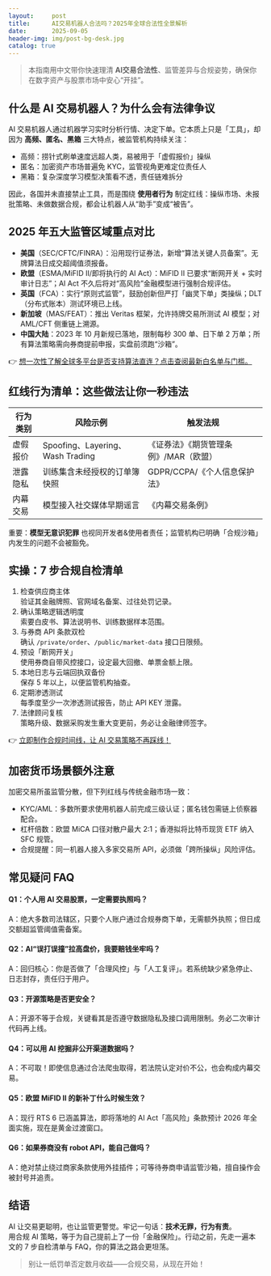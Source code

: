 ```yaml
---
layout:     post
title:      AI交易机器人合法吗？2025年全球合法性全景解析
date:       2025-09-05
header-img: img/post-bg-desk.jpg
catalog: true
---
```


> 本指南用中文带你快速理清 **AI交易合法性**、监管差异与合规姿势，确保你在数字资产与股票市场中安心“开挂”。

## 什么是 AI 交易机器人？为什么会有法律争议

AI 交易机器人通过机器学习实时分析行情、决定下单。它本质上只是「工具」，却因为 **高频、匿名、黑箱** 三大特点，被监管机构持续关注：

- 高频：捞针式刷单速度远超人类，易被用于「虚假报价」操纵  
- 匿名：加密资产市场普遍免 KYC，监管视角更难定位责任人  
- 黑箱：复杂深度学习模型决策看不透，责任链难拆分  

因此，各国并未直接禁止工具，而是围绕 **使用者行为** 制定红线：操纵市场、未报批策略、未做数据合规，都会让机器人从“助手”变成“被告”。

## 2025 年五大监管区域重点对比

- **美国**（SEC/CFTC/FINRA）：沿用现行证券法，新增“算法关键人员备案”。无牌算法日成交超阈值须报备。  
- **欧盟**（ESMA/MiFID II/即将执行的 AI Act）：MiFID II 已要求“断网开关 + 实时审计日志”；AI Act 不久后将对“高风险”金融模型进行强制合规评估。  
- **英国**（FCA）：实行“原则式监管”，鼓励创新但严打「幽灵下单」类操纵；DLT（分布式账本）测试环境已上线。  
- **新加坡**（MAS/FEAT）：推出 Veritas 框架，允许持牌交易所测试 AI 模型；对 AML/CFT 侧重链上溯源。  
- **中国大陆**：2023 年 10 月新规已落地，限制每秒 300 单、日下单 2 万单；所有算法策略需向券商提前申报，实盘前须跑“沙箱”。  

👉 [想一次性了解全球多平台是否支持算法直连？点击查阅最新白名单与门槛。](https://okxdog.com/)

## 红线行为清单：这些做法让你一秒违法

| 行为类别 | 风险示例 | 触发法规 |
|----------|----------|----------|
| 虚假报价 | Spoofing、Layering、Wash Trading | 《证券法》《期货管理条例》/MAR（欧盟） |
| 泄露隐私 | 训练集含未经授权的订单簿快照 | GDPR/CCPA/《个人信息保护法》 |
| 内幕交易 | 模型接入社交媒体早期谣言 | 《内幕交易条例》 |

重要：**模型无意识犯罪** 也视同开发者&使用者责任；监管机构已明确「合规沙箱」内发生的问题不会被豁免。

## 实操：7 步合规自检清单

1. 检查供应商主体  
   验证其金融牌照、官网域名备案、过往处罚记录。  
2. 确认策略逻辑透明度  
   索要白皮书、算法说明书、训练数据样本范围。  
3. 与券商 API 条款双检  
   确认 `/private/order`、`/public/market-data` 接口日限频。  
4. 预设「断网开关」  
   使用券商自带风控接口，设定最大回撤、单票金额上限。  
5. 本地日志与云端回执双备份  
   保存 5 年以上，以便监管机构抽查。  
6. 定期渗透测试  
   每季度至少一次渗透测试报告，防止 API KEY 泄露。  
7. 法律顾问复核  
   策略升级、数据采购发生重大变更前，务必让金融律师签字。  

👉 [立即制作合规时间线，让 AI 交易策略不再踩线！](https://okxdog.com/)

## 加密货币场景额外注意

加密交易所虽监管分散，但下列红线与传统金融市场一致：

- KYC/AML：多数所要求使用机器人前完成三级认证；匿名钱包需链上侦察器配合。  
- 杠杆倍数：欧盟 MiCA 口径对散户最大 2:1；香港拟将比特币现货 ETF 纳入 SFC 规管。  
- 合规提醒：同一机器人接入多家交易所 API，必须做「跨所操纵」风险评估。  

## 常见疑问 FAQ

#### Q1：个人用 AI 交易股票，一定需要执照吗？  
A：绝大多数司法辖区，只要个人账户通过合规券商下单，无需额外执照；但日成交额超监管阈值需备案。

#### Q2：AI“误打误撞”拉高盘价，我要赔钱坐牢吗？  
A：回归核心：你是否做了「合理风控」与「人工复评」。若系统缺少紧急停止、日志封存，责任归于用户。

#### Q3：开源策略是否更安全？  
A：开源不等于合规，关键看其是否遵守数据隐私及接口调用限制。务必二次审计代码再上线。

#### Q4：可以用 AI 挖掘非公开渠道数据吗？  
A：不可取！即使信息通过合法爬虫取得，若法院认定对价不公，也会构成内幕交易。

#### Q5：欧盟 MiFID II 的新补丁什么时候生效？  
A：现行 RTS 6 已涵盖算法，即将落地的 AI Act「高风险」条款预计 2026 年全面实施，现在是黄金过渡窗口。

#### Q6：如果券商没有 robot API，能自己做吗？  
A：绝对禁止绕过商家条款使用外挂插件；可等待券商申请监管沙箱，擅自操作会被封号并追责。

## 结语

AI 让交易更聪明，也让监管更警觉。牢记一句话：**技术无罪，行为有责**。  
用合规 AI 策略，等于为自己提前上了一份「金融保险」。行动之前，先走一遍本文的 7 步自检清单与 FAQ，你的算法之路会更坦荡。

> 别让一纸罚单否定数月收益——合规交易，从现在开始！